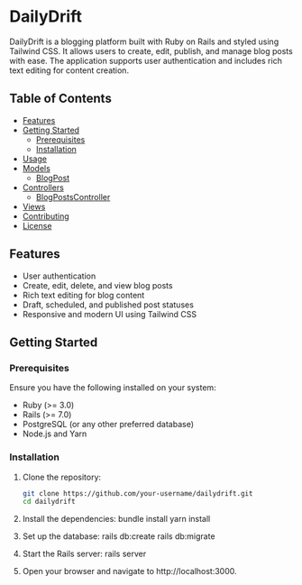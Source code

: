 # DailyDrift

DailyDrift is a blogging platform built with Ruby on Rails and styled using Tailwind CSS. It allows users to create, edit, publish, and manage blog posts with ease. The application supports user authentication and includes rich text editing for content creation.

## Table of Contents

- [Features](#features)
- [Getting Started](#getting-started)
    - [Prerequisites](#prerequisites)
    - [Installation](#installation)
- [Usage](#usage)
- [Models](#models)
    - [BlogPost](#blogpost)
- [Controllers](#controllers)
    - [BlogPostsController](#blogpostscontroller)
- [Views](#views)
- [Contributing](#contributing)
- [License](#license)

## Features

- User authentication
- Create, edit, delete, and view blog posts
- Rich text editing for blog content
- Draft, scheduled, and published post statuses
- Responsive and modern UI using Tailwind CSS

## Getting Started

### Prerequisites

Ensure you have the following installed on your system:

- Ruby (>= 3.0)
- Rails (>= 7.0)
- PostgreSQL (or any other preferred database)
- Node.js and Yarn

### Installation

1. Clone the repository:

   ```sh
   git clone https://github.com/your-username/dailydrift.git
   cd dailydrift

2. Install the dependencies:
bundle install
yarn install

3. Set up the database:
rails db:create
rails db:migrate

4. Start the Rails server:
rails server

5. Open your browser and navigate to http://localhost:3000.

